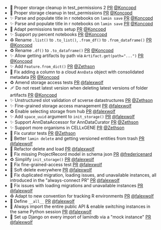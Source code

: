 - 💚 Proper storage cleanup in test_permissions 2 [PR](https://github.com/laminlabs/lamindb/pull/3045) [@Koncopd](https://github.com/Koncopd)
- 💚 Proper storage cleanup in test_permissions [PR](https://github.com/laminlabs/lamindb/pull/3044) [@Koncopd](https://github.com/Koncopd)
- ✨ Parse and populate title in r notebooks on `lamin save` [PR](https://github.com/laminlabs/lamindb/pull/3043) [@Koncopd](https://github.com/Koncopd)
- ✨ Parse and populate title in r notebooks on `lamin save` [PR](https://github.com/laminlabs/lamin-cli/pull/150) [@Koncopd](https://github.com/Koncopd)
- 💚 Adapt permissions tests setup [PR](https://github.com/laminlabs/lamindb/pull/3042) [@Koncopd](https://github.com/Koncopd)
- ✨ Support py:percent notebooks [PR](https://github.com/laminlabs/lamindb/pull/3041) [@Koncopd](https://github.com/Koncopd)
- ♻️ Rename `.list()` to `.to_list()`, `.from_df()` to `.from_dataframe()` [PR](https://github.com/laminlabs/lamindb/pull/3038) [@Koncopd](https://github.com/Koncopd)
- ♻️ Rename `.df()` to `.to_dataframe()` [PR](https://github.com/laminlabs/lamindb/pull/3035) [@Koncopd](https://github.com/Koncopd)
- ✨ Allow getting artifacts by path via `Artifact.get(path="...")` [PR](https://github.com/laminlabs/lamindb/pull/3034) [@Koncopd](https://github.com/Koncopd)
- ✨ Add `Feature.from_dict()`  [PR](https://github.com/laminlabs/lamindb/pull/3030) [@Zethson](https://github.com/Zethson)
- 🐛 Fix adding a column to a cloud `AnnData` object with consolidated metadata [PR](https://github.com/laminlabs/lamindb/pull/3033) [@Koncopd](https://github.com/Koncopd)
- ♻️ Amend storage access tests [PR](https://github.com/laminlabs/lamindb/pull/3032) [@falexwolf](https://github.com/falexwolf)
- 🩹 Do not reset latest version when deleting latest versions of folder artifacts [PR](https://github.com/laminlabs/lamindb/pull/3031) [@Koncopd](https://github.com/Koncopd)
- ✨ Unstructured slot validation of scverse datastructures [PR](https://github.com/laminlabs/lamindb/pull/3029) [@Zethson](https://github.com/Zethson)
- ✨ Fine-grained storage access management [PR](https://github.com/laminlabs/lamindb/pull/3023) [@falexwolf](https://github.com/falexwolf)
- ♻️ Enable selecting storage from hub [PR](https://github.com/laminlabs/lamindb-setup/pull/1125) [@falexwolf](https://github.com/falexwolf)
- ✨ Add `space_uuid` argument to `init_storage()` [PR](https://github.com/laminlabs/lamindb-setup/pull/1124) [@falexwolf](https://github.com/falexwolf)
- ✨ Support AnnDataAccessor for AnnDataCurator [PR](https://github.com/laminlabs/lamindb/pull/2980) [@Zethson](https://github.com/Zethson)
- ✨ Support more organisms in CELLxGENE [PR](https://github.com/laminlabs/lamindb/pull/3026) [@Zethson](https://github.com/Zethson)
- 💚  Fix curator tests [PR](https://github.com/laminlabs/lamindb/pull/3028) [@Zethson](https://github.com/Zethson)
- 🚸 Better `lamin delete` and getting versioned entities from trash [PR](https://github.com/laminlabs/lamindb/pull/3025) [@falexwolf](https://github.com/falexwolf)
- 🚸 Refactor delete and load [PR](https://github.com/laminlabs/lamin-cli/pull/149) [@falexwolf](https://github.com/falexwolf)
- 🐛 Fix missing ProjectRecord model in schema json [PR](https://github.com/laminlabs/lamindb/pull/3024) [@fredericenard](https://github.com/fredericenard)
- ♻️ Simplify `init_storage()` [PR](https://github.com/laminlabs/lamindb-setup/pull/1123) [@falexwolf](https://github.com/falexwolf)
- 💚 Fix fine-grained-access test [PR](https://github.com/laminlabs/lamindb-setup/pull/1122) [@falexwolf](https://github.com/falexwolf)
- 🚸 Soft delete everywhere [PR](https://github.com/laminlabs/lamindb/pull/3022) [@falexwolf](https://github.com/falexwolf)
- 🐛 Fix duplicated migration, loading issues, and unavailable instances, all introduced in the "always-connect PR" [PR](https://github.com/laminlabs/lamindb/pull/3021) [@falexwolf](https://github.com/falexwolf)
- 🐛 Fix issues with loading migrations and unavailable instances [PR](https://github.com/laminlabs/lamindb-setup/pull/1121) [@falexwolf](https://github.com/falexwolf)
- ♻️ Adapt to new convention for tracking R environments [PR](https://github.com/laminlabs/lamindb/pull/3020) [@falexwolf](https://github.com/falexwolf)
- 🚸 Define `__all__` [PR](https://github.com/laminlabs/lamindb/pull/3019) [@falexwolf](https://github.com/falexwolf)
- 🚸 Always import the entire public API & enable switching instances in the same Python session [PR](https://github.com/laminlabs/lamindb/pull/2851) [@falexwolf](https://github.com/falexwolf)
- 🚸 Set up Django on every import of lamindb via a "mock instance" [PR](https://github.com/laminlabs/lamindb-setup/pull/1063) [@falexwolf](https://github.com/falexwolf)
